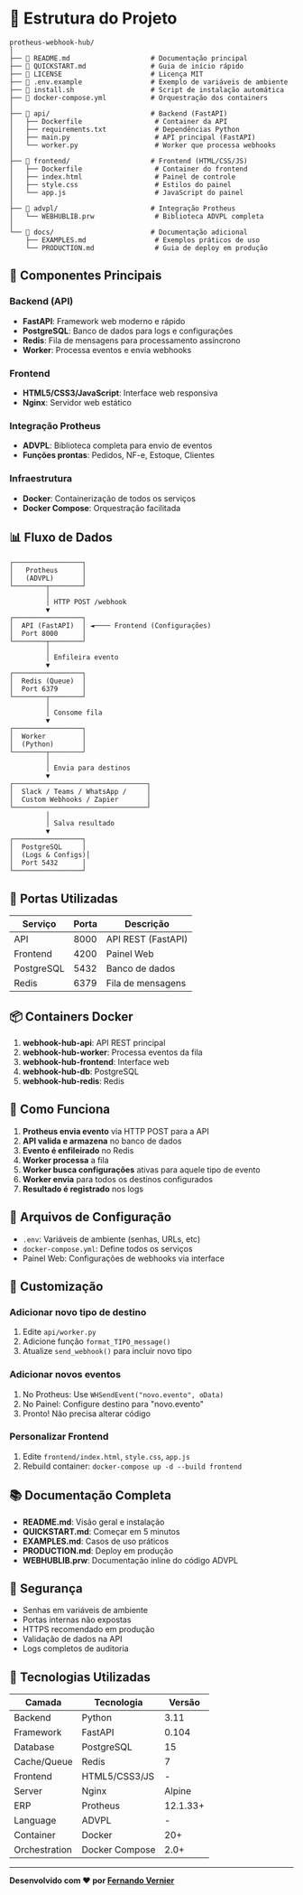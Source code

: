 # 📁 Estrutura do Projeto

```
protheus-webhook-hub/
│
├── 📄 README.md                    # Documentação principal
├── 📄 QUICKSTART.md                # Guia de início rápido
├── 📄 LICENSE                      # Licença MIT
├── 📄 .env.example                 # Exemplo de variáveis de ambiente
├── 🔧 install.sh                   # Script de instalação automática
├── 🐳 docker-compose.yml           # Orquestração dos containers
│
├── 📂 api/                         # Backend (FastAPI)
│   ├── Dockerfile                  # Container da API
│   ├── requirements.txt            # Dependências Python
│   ├── main.py                     # API principal (FastAPI)
│   └── worker.py                   # Worker que processa webhooks
│
├── 📂 frontend/                    # Frontend (HTML/CSS/JS)
│   ├── Dockerfile                  # Container do frontend
│   ├── index.html                  # Painel de controle
│   ├── style.css                   # Estilos do painel
│   └── app.js                      # JavaScript do painel
│
├── 📂 advpl/                       # Integração Protheus
│   └── WEBHUBLIB.prw               # Biblioteca ADVPL completa
│
└── 📂 docs/                        # Documentação adicional
    ├── EXAMPLES.md                 # Exemplos práticos de uso
    └── PRODUCTION.md               # Guia de deploy em produção
```

## 🎯 Componentes Principais

### Backend (API)
- **FastAPI**: Framework web moderno e rápido
- **PostgreSQL**: Banco de dados para logs e configurações
- **Redis**: Fila de mensagens para processamento assíncrono
- **Worker**: Processa eventos e envia webhooks

### Frontend
- **HTML5/CSS3/JavaScript**: Interface web responsiva
- **Nginx**: Servidor web estático

### Integração Protheus
- **ADVPL**: Biblioteca completa para envio de eventos
- **Funções prontas**: Pedidos, NF-e, Estoque, Clientes

### Infraestrutura
- **Docker**: Containerização de todos os serviços
- **Docker Compose**: Orquestração facilitada

## 📊 Fluxo de Dados

```
┌─────────────────┐
│   Protheus      │
│   (ADVPL)       │
└────────┬────────┘
         │
         │ HTTP POST /webhook
         ▼
┌─────────────────┐
│  API (FastAPI)  │ ◄──── Frontend (Configurações)
│  Port 8000      │
└────────┬────────┘
         │
         │ Enfileira evento
         ▼
┌─────────────────┐
│  Redis (Queue)  │
│  Port 6379      │
└────────┬────────┘
         │
         │ Consome fila
         ▼
┌─────────────────┐
│  Worker         │
│  (Python)       │
└────────┬────────┘
         │
         │ Envia para destinos
         ▼
┌─────────────────────────────────┐
│  Slack / Teams / WhatsApp /     │
│  Custom Webhooks / Zapier       │
└─────────────────────────────────┘
         │
         │ Salva resultado
         ▼
┌─────────────────┐
│  PostgreSQL     │
│  (Logs & Configs)│
│  Port 5432      │
└─────────────────┘
```

## 🔌 Portas Utilizadas

| Serviço    | Porta | Descrição                    |
|------------|-------|------------------------------|
| API        | 8000  | API REST (FastAPI)           |
| Frontend   | 4200  | Painel Web                   |
| PostgreSQL | 5432  | Banco de dados               |
| Redis      | 6379  | Fila de mensagens            |

## 📦 Containers Docker

1. **webhook-hub-api**: API REST principal
2. **webhook-hub-worker**: Processa eventos da fila
3. **webhook-hub-frontend**: Interface web
4. **webhook-hub-db**: PostgreSQL
5. **webhook-hub-redis**: Redis

## 🚀 Como Funciona

1. **Protheus envia evento** via HTTP POST para a API
2. **API valida e armazena** no banco de dados
3. **Evento é enfileirado** no Redis
4. **Worker processa** a fila
5. **Worker busca configurações** ativas para aquele tipo de evento
6. **Worker envia** para todos os destinos configurados
7. **Resultado é registrado** nos logs

## 📝 Arquivos de Configuração

- `.env`: Variáveis de ambiente (senhas, URLs, etc)
- `docker-compose.yml`: Define todos os serviços
- Painel Web: Configurações de webhooks via interface

## 🎨 Customização

### Adicionar novo tipo de destino

1. Edite `api/worker.py`
2. Adicione função `format_TIPO_message()`
3. Atualize `send_webhook()` para incluir novo tipo

### Adicionar novos eventos

1. No Protheus: Use `WHSendEvent("novo.evento", oData)`
2. No Painel: Configure destino para "novo.evento"
3. Pronto! Não precisa alterar código

### Personalizar Frontend

1. Edite `frontend/index.html`, `style.css`, `app.js`
2. Rebuild container: `docker-compose up -d --build frontend`

## 📚 Documentação Completa

- **README.md**: Visão geral e instalação
- **QUICKSTART.md**: Começar em 5 minutos
- **EXAMPLES.md**: Casos de uso práticos
- **PRODUCTION.md**: Deploy em produção
- **WEBHUBLIB.prw**: Documentação inline do código ADVPL

## 🔐 Segurança

- Senhas em variáveis de ambiente
- Portas internas não expostas
- HTTPS recomendado em produção
- Validação de dados na API
- Logs completos de auditoria

## 🎯 Tecnologias Utilizadas

| Camada      | Tecnologia           | Versão  |
|-------------|---------------------|---------|
| Backend     | Python              | 3.11    |
| Framework   | FastAPI             | 0.104   |
| Database    | PostgreSQL          | 15      |
| Cache/Queue | Redis               | 7       |
| Frontend    | HTML5/CSS3/JS       | -       |
| Server      | Nginx               | Alpine  |
| ERP         | Protheus            | 12.1.33+|
| Language    | ADVPL               | -       |
| Container   | Docker              | 20+     |
| Orchestration| Docker Compose     | 2.0+    |

---

**Desenvolvido com ❤️ por [Fernando Vernier](https://github.com/ftvernier)**
